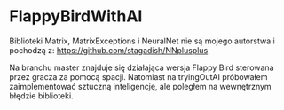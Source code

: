 # FlappyBirdWithAI

Biblioteki Matrix, MatrixExceptions i NeuralNet nie są mojego autorstwa i pochodzą z:
https://github.com/stagadish/NNplusplus

Na branchu master znajduje się działająca wersja Flappy Bird sterowana przez gracza za pomocą spacji. Natomiast na tryingOutAI próbowałem zaimplementować sztuczną inteligencję, ale poległem na wewnętrznym błędzie biblioteki.

